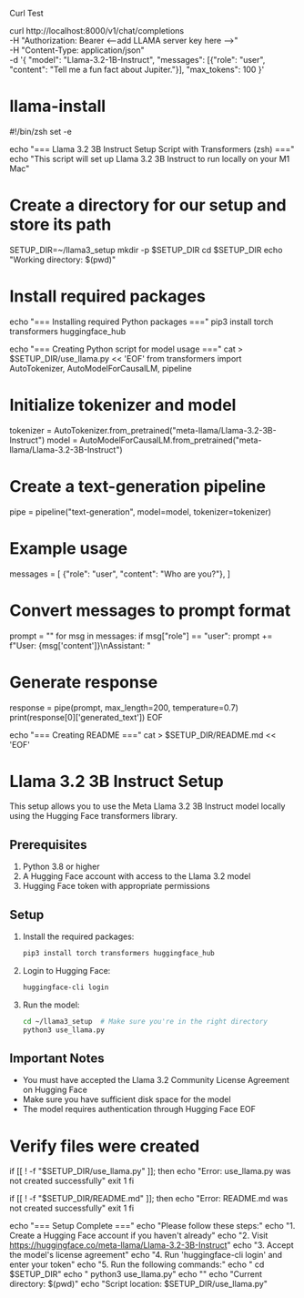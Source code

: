 
Curl Test

curl http://localhost:8000/v1/chat/completions \
  -H "Authorization: Bearer <--add LLAMA server key here -->" \
  -H "Content-Type: application/json" \
  -d '{
    "model": "Llama-3.2-1B-Instruct",
    "messages": [{"role": "user", "content": "Tell me a fun fact about Jupiter."}],
    "max_tokens": 100
  }'

# llama-install

#!/bin/zsh
set -e

echo "=== Llama 3.2 3B Instruct Setup Script with Transformers (zsh) ==="
echo "This script will set up Llama 3.2 3B Instruct to run locally on your M1 Mac"

# Create a directory for our setup and store its path
SETUP_DIR=~/llama3_setup
mkdir -p $SETUP_DIR
cd $SETUP_DIR
echo "Working directory: $(pwd)"

# Install required packages
echo "=== Installing required Python packages ==="
pip3 install torch transformers huggingface_hub

echo "=== Creating Python script for model usage ==="
cat > $SETUP_DIR/use_llama.py << 'EOF'
from transformers import AutoTokenizer, AutoModelForCausalLM, pipeline

# Initialize tokenizer and model
tokenizer = AutoTokenizer.from_pretrained("meta-llama/Llama-3.2-3B-Instruct")
model = AutoModelForCausalLM.from_pretrained("meta-llama/Llama-3.2-3B-Instruct")

# Create a text-generation pipeline
pipe = pipeline("text-generation", model=model, tokenizer=tokenizer)

# Example usage
messages = [
    {"role": "user", "content": "Who are you?"},
]

# Convert messages to prompt format
prompt = ""
for msg in messages:
    if msg["role"] == "user":
        prompt += f"User: {msg['content']}\nAssistant: "

# Generate response
response = pipe(prompt, max_length=200, temperature=0.7)
print(response[0]['generated_text'])
EOF

echo "=== Creating README ==="
cat > $SETUP_DIR/README.md << 'EOF'
# Llama 3.2 3B Instruct Setup

This setup allows you to use the Meta Llama 3.2 3B Instruct model locally using the Hugging Face transformers library.

## Prerequisites

1. Python 3.8 or higher
2. A Hugging Face account with access to the Llama 3.2 model
3. Hugging Face token with appropriate permissions

## Setup

1. Install the required packages:
   ```bash
   pip3 install torch transformers huggingface_hub
   ```

2. Login to Hugging Face:
   ```bash
   huggingface-cli login
   ```

3. Run the model:
   ```bash
   cd ~/llama3_setup  # Make sure you're in the right directory
   python3 use_llama.py
   ```

## Important Notes

- You must have accepted the Llama 3.2 Community License Agreement on Hugging Face
- Make sure you have sufficient disk space for the model
- The model requires authentication through Hugging Face
EOF

# Verify files were created
if [[ ! -f "$SETUP_DIR/use_llama.py" ]]; then
    echo "Error: use_llama.py was not created successfully"
    exit 1
fi

if [[ ! -f "$SETUP_DIR/README.md" ]]; then
    echo "Error: README.md was not created successfully"
    exit 1
fi

echo "=== Setup Complete ==="
echo "Please follow these steps:"
echo "1. Create a Hugging Face account if you haven't already"
echo "2. Visit https://huggingface.co/meta-llama/Llama-3.2-3B-Instruct"
echo "3. Accept the model's license agreement"
echo "4. Run 'huggingface-cli login' and enter your token"
echo "5. Run the following commands:"
echo "   cd $SETUP_DIR"
echo "   python3 use_llama.py"
echo ""
echo "Current directory: $(pwd)"
echo "Script location: $SETUP_DIR/use_llama.py"
